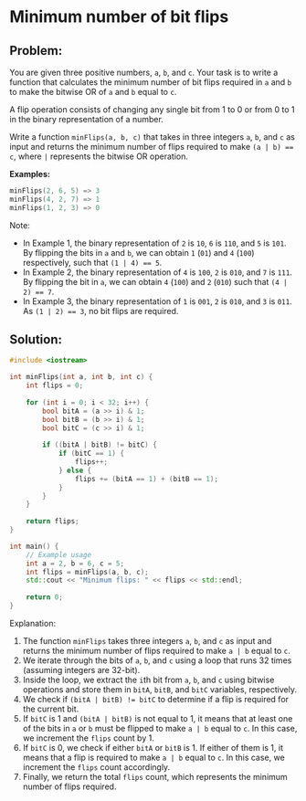 # Minimum number of bit flips

## Problem:

You are given three positive numbers, `a`, `b`, and `c`. Your task is to write a function that calculates the minimum number of bit flips required in `a` and `b` to make the bitwise OR of `a` and `b` equal to `c`.

A flip operation consists of changing any single bit from 1 to 0 or from 0 to 1 in the binary representation of a number.

Write a function `minFlips(a, b, c)` that takes in three integers `a`, `b`, and `c` as input and returns the minimum number of flips required to make `(a | b) == c`, where `|` represents the bitwise OR operation.

**Examples:**

```cpp
minFlips(2, 6, 5) => 3
minFlips(4, 2, 7) => 1
minFlips(1, 2, 3) => 0
```

Note:

* In Example 1, the binary representation of `2` is `10`, `6` is `110`, and `5` is `101`. By flipping the bits in `a` and `b`, we can obtain `1` (`01`) and `4` (`100`) respectively, such that `(1 | 4) == 5`.
* In Example 2, the binary representation of `4` is `100`, `2` is `010`, and `7` is `111`. By flipping the bit in `a`, we can obtain `4` (`100`) and `2` (`010`) such that `(4 | 2) == 7`.
* In Example 3, the binary representation of `1` is `001`, `2` is `010`, and `3` is `011`. As `(1 | 2) == 3`, no bit flips are required.

## Solution:

```cpp
#include <iostream>

int minFlips(int a, int b, int c) {
    int flips = 0;
    
    for (int i = 0; i < 32; i++) {
        bool bitA = (a >> i) & 1;
        bool bitB = (b >> i) & 1;
        bool bitC = (c >> i) & 1;
        
        if ((bitA | bitB) != bitC) {
            if (bitC == 1) {
                flips++;
            } else {
                flips += (bitA == 1) + (bitB == 1);
            }
        }
    }
    
    return flips;
}

int main() {
    // Example usage
    int a = 2, b = 6, c = 5;
    int flips = minFlips(a, b, c);
    std::cout << "Minimum flips: " << flips << std::endl;
    
    return 0;
}

```

Explanation:

1. The function `minFlips` takes three integers `a`, `b`, and `c` as input and returns the minimum number of flips required to make `a | b` equal to `c`.
2. We iterate through the bits of `a`, `b`, and `c` using a loop that runs 32 times (assuming integers are 32-bit).
3. Inside the loop, we extract the `i`th bit from `a`, `b`, and `c` using bitwise operations and store them in `bitA`, `bitB`, and `bitC` variables, respectively.
4. We check if `(bitA | bitB) != bitC` to determine if a flip is required for the current bit.
5. If `bitC` is 1 and `(bitA | bitB)` is not equal to 1, it means that at least one of the bits in `a` or `b` must be flipped to make `a | b` equal to `c`. In this case, we increment the `flips` count by 1.
6. If `bitC` is 0, we check if either `bitA` or `bitB` is 1. If either of them is 1, it means that a flip is required to make `a | b` equal to `c`. In this case, we increment the `flips` count accordingly.
7. Finally, we return the total `flips` count, which represents the minimum number of flips required.
